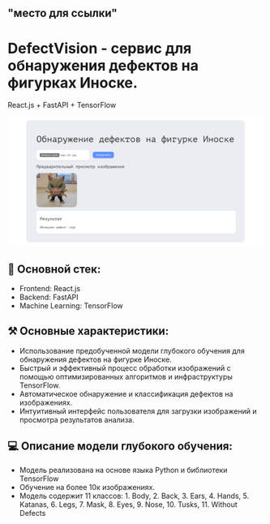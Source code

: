## "место для ссылки"
# DefectVision - сервис для обнаружения дефектов на фигурках Иноске. 
React.js + FastAPI + TensorFlow

![screenshot](https://github.com/kojifansite/DefectVision/blob/main/Снимок%20экрана%20(32).png)
## 📝 Основной стек:
- Frontend: React.js
- Backend: FastAPI
- Machine Learning: TensorFlow

## ⚒️ Основные характеристики:
- Использование предобученной модели глубокого обучения для обнаружения дефектов на фигурке Иноске.
- Быстрый и эффективный процесс обработки изображений с помощью оптимизированных алгоритмов и инфраструктуры TensorFlow.
- Автоматическое обнаружение и классификация дефектов на изображениях.
- Интуитивный интерфейс пользователя для загрузки изображений и просмотра результатов анализа.

## 💻 Описание модели глубокого обучения:
- Модель реализована на основе языка Python и библиотеки TensorFlow
- Обучение на более 10к изображениях.
- Модель содержит 11 классов: 1. Body, 2. Back, 3. Ears, 4. Hands, 5. Katanas, 6. Legs, 7. Mask, 8. Eyes, 9. Nose, 10. Tusks, 11. Without Defects

